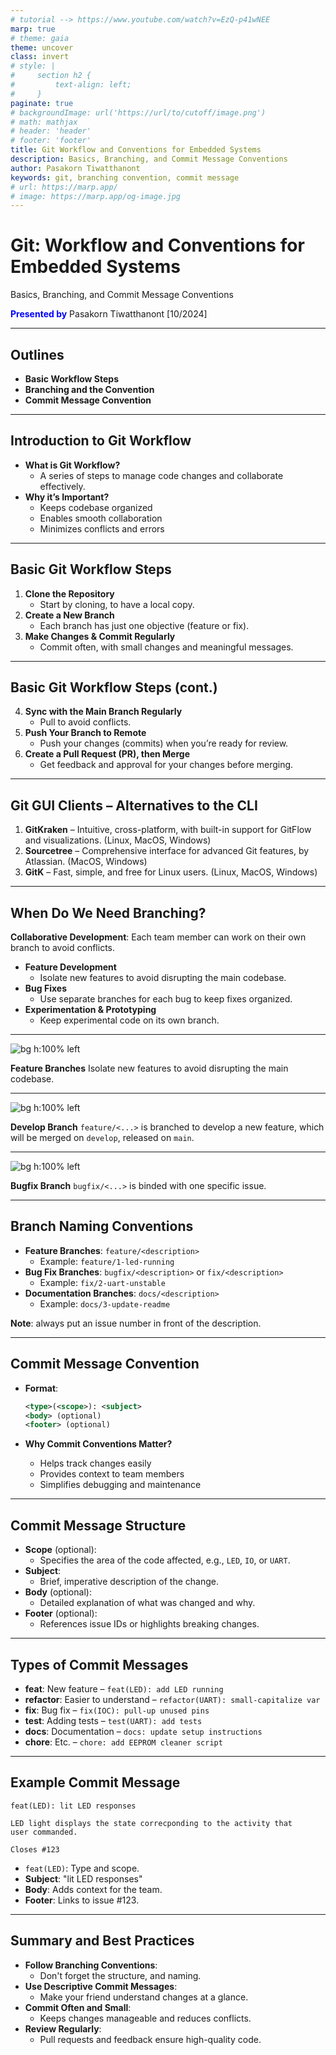 ```yaml
---
# tutorial --> https://www.youtube.com/watch?v=EzQ-p41wNEE
marp: true
# theme: gaia
theme: uncover
class: invert
# style: |
#     section h2 {
#         text-align: left;
#     }
paginate: true
# backgroundImage: url('https://url/to/cutoff/image.png')
# math: mathjax
# header: 'header'
# footer: 'footer'
title: Git Workflow and Conventions for Embedded Systems
description: Basics, Branching, and Commit Message Conventions
author: Pasakorn Tiwatthanont
keywords: git, branching convention, commit message
# url: https://marp.app/
# image: https://marp.app/og-image.jpg
---
```


# Git: Workflow and Conventions for Embedded Systems

Basics, Branching, and Commit Message Conventions

<span style="color:blue;">**Presented by**</span>
Pasakorn Tiwatthanont [10/2024]

<!-- _paginate: hide -->

<!--
วันนี้ขอนำเสนอ..
Git Workflow and Conventions for Embedded Systems.
เมื่อให้ทีมทำงานร่วมกัน อย่างมีประสิทธิภาพ.
สำหรับเราชาว Embedded System Developers..
 -->

---

## Outlines

- **Basic Workflow Steps**
- **Branching and the Convention**
- **Commit Message Convention**

<!--
สามเรื่องที่จะพูดถึง..
1. พื้นฐานและแนวคิด การใช้งาน Git..
2. การทำงานร่วมกัน หลักการ branching. ทำเมื่อไร และควรทำอย่างไร..
และ 3. เพื่อการ maintenance. ต้องใช้ commit message ที่เข้าใจง่าย. จะทำให้ทีมทำงานง่าย..
 -->

---

## Introduction to Git Workflow

- **What is Git Workflow?**
  - A series of steps to manage code changes and collaborate effectively.
- **Why it’s Important?**
  - Keeps codebase organized
  - Enables smooth collaboration
  - Minimizes conflicts and errors

<!--
โดยสรุป.
Git workflow คือลำดับขั้นตอนการทำงาน ที่ทำให้.
การทำงานร่วมกัน สอดประสาน..
ซึ่งสำคัญมาก ทั้งในตอนที่นำ features มารวมกัน. และตอนที่ทีม ต้องกลับมา maintainance code..
 -->

---

## Basic Git Workflow Steps

1. **Clone the Repository**
   - Start by cloning, to have a local copy.
2. **Create a New Branch**
   - Each branch has just one objective (feature or fix).
3. **Make Changes & Commit Regularly**
   - Commit often, with small changes and meaningful messages.

<!--
พื้นฐานแล้ว. ลำดับขั้นตอนการใช้งาน Git หลักๆมี 6 ข้อ.
ราจะลองพิจารณา 3 ข้นแรก. พร้อมกับลอง practice ผ่าน command-line กัน

ข้อแรก. Git clone. คือการนำ code ลงมาจาก repository..
ข้อสอง. Git branch. คิดการแตกกิ่งออก เพื่อแก้ไขตามเป้าหมาย..
ข้อสาม. Git commit. คือการบันทึก changes ที่เกิดขึ้น พร้อมกับคำอธิบาย..

ok. ไปลองใน command-line กัน. ก่อนจะกลับมาต่อข้อที่เหลือ..
 -->

---

## Basic Git Workflow Steps (cont.)

4. **Sync with the Main Branch Regularly**
   - Pull to avoid conflicts.
5. **Push Your Branch to Remote**
   - Push your changes (commits) when you’re ready for review.
6. **Create a Pull Request (PR), then Merge**
   - Get feedback and approval for your changes before merging.

<!--
สำหรับ 3 ข้อที่เหลือ..

ข้อสี่. Git pull. คือการรับความเปลี่ยนแปลง ที่อาจเกิดขึ้นจาก repository..
ข้อห้า. Git push. คือการส่งความเปลี่ยนแปลง ขึ้นไปบันทึกที่ repository..
ข้อหก. การ pull request, คือการขอให้ระบบ เช่น Gitlab.
  ทำบันทึก. แจ้งให้ 'ผู้ดูแล' ทราบว่า.
  มี branch ที่เราต้องการ ให้รวมเข้ากับ branch หลัก.
  ซึ่งมักสอดคล้องกับเหตุผล. ตาม issue ที่เราขอแตก branch ออกมา..

ok. ลองไปดูในการใช้งาน command-line กัน..
 -->

---

## Git GUI Clients – Alternatives to the CLI

1. **GitKraken** – Intuitive, cross-platform, with built-in support for GitFlow and visualizations. (Linux, MacOS, Windows)
2. **Sourcetree** – Comprehensive interface for advanced Git features, by Atlassian. (MacOS, Windows)
3. **GitK** – Fast, simple, and free for Linux users. (Linux, MacOS, Windows)

<!--
ทีนี้. ก่อนจบเรื่องพื้นฐาน. ขอฝาก Git GUI client ไว้ดังนี้..

ตัวแรก. GitKraken. คือ the best, แต่ต้องจ่ายเงิน หากจะนำมาใช้กับ private repository..
ตัวที่สอง. Sourcetree. เป็นที่นิยมเหมือนกัน สามารถใช้งานกับ private repository ได้จำนวนหนึ่ง. แต่ไม่มีบน Linux..
ตัวที่สาม. GitK. เป็น opensource ที่พอใช้งานได้. ไม่มีข้อจำกัด.
  แต่ interface ออกแยยไม่ค่่อยดี. หลักๆไว้ดู topology ระหว่าง branches ได้..

ถ้าเพิ่มเริ่มต้น. ใช้ GitK ก่อนก๊ได้..
 -->

---

## When Do We Need Branching?

**Collaborative Development**: Each team member can work on their own branch to avoid conflicts.

- **Feature Development**
  - Isolate new features to avoid disrupting the main codebase.
- **Bug Fixes**
  - Use separate branches for each bug to keep fixes organized.
- **Experimentation & Prototyping**
  - Keep experimental code on its own branch.

<!--
หลังจากทราบเรื่อง การบันทึกความเปลี่ยนแปลงด้วย Git แล้ว.
คำถามถัดไปคือ. branching เมื่อไร..

เบื้องต้น. เรา branch เพื่อทำงานร่วมกัน. โดยไม่เกิด conflict..
เราสร้าง 1 branch. เพื่อรองรับ 1 issue. นั่นคือ 1 จุดมุ่งหมาย..

ซึ่งโดยความนิยม จะแบ่ง categories ได้ประมาณ 3 คือ..
1. feature branch. เพื่อสร้าง functions ใหม่..
2. bugfix branch. เพื่อแก้ไขข้อผิดพลาด..
3. experiment branch. เพื่อทดลองอะไรบางอย่าง ซึ่งอาจจะไม่ถูก merged กลับก็ได้..
 -->

---

![bg h:100% left](git-workflow_for_es/branching_strategy_1.png)

**Feature Branches**
Isolate new features to avoid disrupting the main codebase.

<!--
ok เพื่อให้เห็นภาพ..

ภาพแรกคือ. ตามเป้าหมายของการ branch.
นั่นคือไม่ให้เกิด conflict ระหว่าง developers กันเอง..

จะเห็นว่า. ระหว่างที่นายแดงแก้ไข. นายเหลือง ก็สามารถทำงานได้. และ merge กลับเข้าไป..
ส่วนนายแดง..
ได้ merge code ของนายเหลืองเข้ามา ขณะที่กำลังแก้ไข..
แล้วจึง merge กลับเข้า master ในท้ายที่สุด..

ข้อสังเกต. user ซึ่งใช้งาน master branch. จะได้ code ใหม่ไปใช้งานทันที. ทำให้เสี่ยงกับ business
 -->

---

![bg h:100% left](git-workflow_for_es/branching_strategy_2.png)

**Develop Branch**
`feature/<...>` is branched to develop a new feature,
which will be merged on `develop`, released on `main`.

<!--
ดังนั้น. จึงมีการแยก ระหว่าง branch 'develop'. และ 'master'.

การแตก brnach. เพื่อพัฒนา. จะทำบน 'develop' ทั้งหมด..
จนเมื่อจะส่งมอบให้ user. ใช้งาน. จึงมีการ merge เข้าไปยัง master..
 -->

---

![bg h:100% left](git-workflow_for_es/branching_fix.png)

**Bugfix Branch**
`bugfix/<...>` is binded with one specific issue.

<!--
สำหรับการแก้ไขข้อผิดพลาด. เราอาจเลือกที่จะแก้จาก branch 'master'. หรือ branch 'develop'. ก็ได้. ขึ้นอยู่กับความเร่งด่วน..

ต่อเมื่อการแก้ไขเสร็จแล้ว. ก็ค่อย merge กลับเข้าไปยัง 'develop' และ 'master'..
ซึ่งทั้งนี้. จะไม่มีการ merge 'master' กลับเข้า 'develop' ให้เสียหลักการ..
 -->

---

## Branch Naming Conventions

- **Feature Branches**: `feature/<description>`
  - Example: `feature/1-led-running`
- **Bug Fix Branches**: `bugfix/<description>` or `fix/<description>`
  - Example: `fix/2-uart-unstable`
- **Documentation Branches**: `docs/<description>`
  - Example: `docs/3-update-readme`

**Note**: always put an issue number in front of the description.

<!--
สุดท้ายของหัวข้อที่สอง. นี้คือการสรุป naming convention ของ branch..

เริ่มต้นด้วย category.
ซึ่งแยกได้ 3 categories. ตาม objectives ที่นำเสนอมาคือ.
feature., bugfix., และ document..

ต่อมา., หลัง slash., ตัวเลขที่จะโยงกลับไปยัง issue. และชื่อ.
ซึ่งมีกติกาคือ small-cap และ hyphen..
 -->

---

## Commit Message Convention

- **Format**:

  ```xml
  <type>(<scope>): <subject>
  <body> (optional)
  <footer> (optional)
  ```

- **Why Commit Conventions Matter?**
  - Helps track changes easily
  - Provides context to team members
  - Simplifies debugging and maintenance

<!--
หัวข้อสุดท้าย.
เรื่อง Commit message convention..
หลักการคือ. ต้องทำให้ค้นหาได้ และเข้าใจได้..
 -->

---

## Commit Message Structure

- **Scope** (optional):
  - Specifies the area of the code affected, e.g., `LED`, `IO`, or `UART`.
- **Subject**:
  - Brief, imperative description of the change.
- **Body** (optional):
  - Detailed explanation of what was changed and why.
- **Footer** (optional):
  - References issue IDs or highlights breaking changes.

<!--
ภายใน message. จะประกอบด้วย scope., subject., body., และ footer..

scope. และ subject. เป็นส่วนสำคัญ..
- scope. จะระบุส่วน module. ของ code. ที่ถูกกระทบจากการแก้ไข..
- subject. คือคำอธิบายที่ส้้นที่สุด สำหรับ changes. ใน commit. นั้น..

ส่วน body. และ footer. จะมีหรือไม่ก็ได้..
- body. จะขยายความ subject. เริ่มด้วยที่มาที่ไปของปัญหา., วิธีการแก้ไข., และอื่นๆ..
- footer. จะเชื่อมโยงไปยัง issue. ที่เกี่ยวข้อง..
 -->

---

## Types of Commit Messages

- **feat**: New feature – `feat(LED): add LED running`
- **refactor**: Easier to understand – `refactor(UART): small-capitalize var`
- **fix**: Bug fix – `fix(IOC): pull-up unused pins`
- **test**: Adding tests – `test(UART): add tests`
- **docs**: Documentation – `docs: update setup instructions`
- **chore**: Etc. – `chore: add EEPROM cleaner script`

<!--
ถัดมา. ลองมาดูตัวอย่าง แยกตาม type..

1. feat. เป็น commit เพื่อพัฒนา feature.
  ตัวอย่าง feature ของ module LED เพื่อทำไฟวิ่ง..
2. refactor. เพื่อทำให้เข้าใจ code ได้ดีขึ้น.
  ตัวอย่าง refactor code ใน module UART. ให้ inside variables ทั้งหมด. เป็นชื่อตัวเล็ก..
3. fix. เพื่อซ่อมข้อผิดพลาด.
  เช่น ด้วยการ reconfigure ให้ CubeMX ใส่ pullup ให้ unused pins..
4. test. เช่น การสร้างทดสอบ ให้ module UART..
5. docs. เป็น commit ที่แก้ไขเอกสาร อธิบาย code หรือ project อย่างเดียว..
6. chore. เป็น commit ที่ทำเรื่องอื่นๆ. เล็กๆน้อยๆ.
  ที่ไม่ได้ระบุมา. เช่น สร้าง script เพื่อทำงานล้าง EEPROM ช่วยในการพัฒนา..
 -->

---

## Example Commit Message

```text
feat(LED): lit LED responses

LED light displays the state correcponding to the activity that
user commanded.

Closes #123
```

- `feat(LED)`: Type and scope.
- **Subject**: "lit LED responses"
- **Body**: Adds context for the team.
- **Footer**: Links to issue #123.

<!--
อีกตัวอย่างหนึ่ง ที่มีครบทั้ง 4 ส่วน..

โดยใน commit message นี้มี..
1. type และ scope. บอกว่าเป็น feature ภายใน module LED..
2. subject. บอกว่าแก้ไขเรื่อง กระพริบแสง LED เพื่อตอบสนอง..
3. ส่วน body. ขยายความว่า เป็น reponse ต่อคำสั่งที่มาจาก user..
4. footer. ระบุว่าเชื่อมโยงกับ issue 123..
 -->

---

## Summary and Best Practices

- **Follow Branching Conventions**:
  - Don't forget the structure, and naming.
- **Use Descriptive Commit Messages**:
  - Make your friend understand changes at a glance.
- **Commit Often and Small**:
  - Keeps changes manageable and reduces conflicts.
- **Review Regularly**:
  - Pull requests and feedback ensure high-quality code.

<!--
และนั่นคือทั้งหมดของ Git basic workflow.
  และ conventions ที่เราควรทำเหมือนๆกัน.
  เพื่อให้เข้ากันได้ง่าย. และ ดูแล code ของเราได้อย่างมีประสิทธิภาพ..

ก่อนจบ. ขอฝากว่า..
- follow the convention ในการ branching..
- เขียน commit message ให้สื่อความหมาย..
- เพียร sync กับ repository. เพื่อป้องกัน conflict ระหว่าง developers..
- ทำ code reviews บ่อยๆ., โดยเฉพาะก่อน merge. จะช่วยกระจายความรู้ และป้องกันขอผิดพลาด..
 -->

